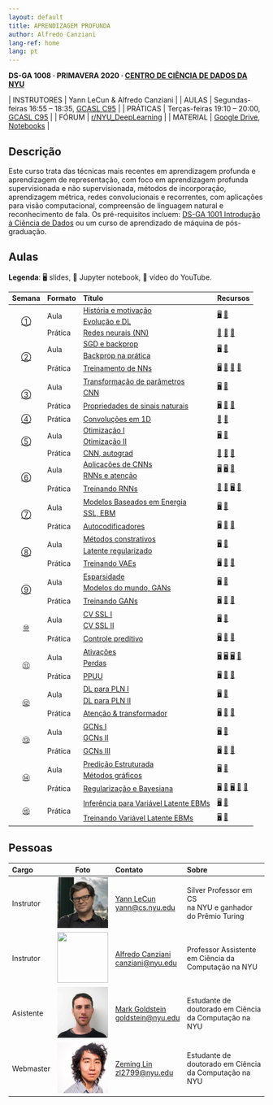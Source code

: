 ```yaml
---
layout: default
title: APRENDIZAGEM PROFUNDA
author: Alfredo Canziani
lang-ref: home
lang: pt
---
```


**DS-GA 1008 · PRIMAVERA 2020 · [CENTRO DE CIÊNCIA DE DADOS DA NYU](http://cds.nyu.edu/)**

| INSTRUTORES | Yann LeCun & Alfredo Canziani |
| AULAS    | Segundas-feiras 16:55 – 18:35, [GCASL C95](http://library.nyu.edu/services/campus-media/classrooms/gcasl-c95/) |
| PRÁTICAS    | Terças-feiras 19:10 – 20:00, [GCASL C95](http://library.nyu.edu/services/campus-media/classrooms/gcasl-c95/) |
| FÓRUM         | [r/NYU_DeepLearning](https://www.reddit.com/r/NYU_DeepLearning/) |
| MATERIAL     | [Google Drive](https://bitly.com/DLSP20), [Notebooks](https://github.com/Atcold/pytorch-Deep-Learning) |


## Descrição

Este curso trata das técnicas mais recentes em aprendizagem profunda e aprendizagem de representação, com foco em aprendizagem profunda supervisionada e não supervisionada, métodos de incorporação, aprendizagem métrica, redes convolucionais e recorrentes, com aplicações para visão computacional, compreensão de linguagem natural e reconhecimento de fala. Os pré-requisitos incluem: [DS-GA 1001 Introdução à Ciência de Dados](https://cds.nyu.edu/academics/ms-curriculum/) ou um curso de aprendizado de máquina de pós-graduação.

## Aulas

**Legenda**: 🖥 slides, 📓 Jupyter notebook, 🎥 vídeo do YouTube.

<table>
<!-- =============================== HEADER ================================ -->
  <thead>
    <tr>
      <th>Semana</th>
      <th align="left">Formato</th>
      <th align="left">Título</th>
      <th align="left">Recursos</th>
    </tr>
  </thead>
  <tbody>
<!-- =============================== SEMANA 1 ================================ -->
    <tr>
      <td rowspan="3" align="center"><a href="{{site.baseurl}}/pt/week01/01">①</a></td>
      <td rowspan="2">Aula</td>
      <td><a href="{{site.baseurl}}/pt/week01/01-1">História e motivação</a></td>
      <td rowspan="2">
        <a href="https://drive.google.com/open?id=1Q7LtZyIS1f3TfeTGll3aDtWygh3GAfCb">🖥️</a>
        <a href="https://www.youtube.com/watch?v=0bMe_vCZo30">🎥</a>
      </td>
    </tr>
    <tr><td><a href="{{site.baseurl}}/pt/week01/01-2">Evolução e DL</a></td></tr>
    <tr>
      <td rowspan="1">Prática</td>
      <td><a href="{{site.baseurl}}/pt/week01/01-3">Redes neurais (NN)</a></td>
      <td>
        <a href="https://github.com/Atcold/pytorch-Deep-Learning/blob/master/01-tensor_tutorial.ipynb">📓</a>
        <a href="https://github.com/Atcold/pytorch-Deep-Learning/blob/master/02-space_stretching.ipynb">📓</a>
        <a href="https://www.youtube.com/watch?v=5_qrxVq1kvc">🎥</a>
      </td>
    </tr>
<!-- =============================== SEMANA 2 ================================ -->
    <tr>
      <td rowspan="3" align="center"><a href="{{site.baseurl}}/pt/week02/02">②</a></td>
      <td rowspan="2">Aula</td>
      <td><a href="{{site.baseurl}}/pt/week02/02-1">SGD e backprop</a></td>
      <td rowspan="2">
        <a href="https://drive.google.com/open?id=1w2jV_BT2hWzfOKBR02x_rB4-dfVUI6SR">🖥️</a>
        <a href="https://www.youtube.com/watch?v=d9vdh3b787Y">🎥</a>
      </td>
    </tr>
    <tr><td><a href="{{site.baseurl}}/pt/week02/02-2">Backprop na prática</a></td></tr>
    <tr>
      <td rowspan="1">Prática</td>
      <td><a href="{{site.baseurl}}/pt/week02/02-3">Treinamento de NNs</a></td>
      <td>
        <a href="https://github.com/Atcold/pytorch-Deep-Learning/blob/master/slides/01%20-%20Spiral%20classification.pdf">🖥</a>
        <a href="https://github.com/Atcold/pytorch-Deep-Learning/blob/master/04-spiral_classification.ipynb">📓</a>
        <a href="https://github.com/Atcold/pytorch-Deep-Learning/blob/master/05-regression.ipynb">📓</a>
        <a href="https://www.youtube.com/watch?v=WAn6lip5oWk">🎥</a>
      </td>
    </tr>
<!-- =============================== SEMANA 3 ================================ -->
    <tr>
      <td rowspan="3" align="center"><a href="{{site.baseurl}}/pt/week03/03">③</a></td>
      <td rowspan="2">Aula</td>
      <td><a href="{{site.baseurl}}/pt/week03/03-1">Transformação de parâmetros</a></td>
      <td rowspan="2">
        <a href="https://drive.google.com/open?id=18UFaOGNKKKO5TYnSxr2b8dryI-PgZQmC">🖥️</a>
        <a href="https://youtu.be/FW5gFiJb-ig">🎥</a>
      </td>
    </tr>
    <tr><td><a href="{{site.baseurl}}/pt/week03/03-2">CNN</a></td></tr>
    <tr>
      <td rowspan="1">Prática</td>
      <td><a href="{{site.baseurl}}/pt/week03/03-3">Propriedades de sinais naturais</a></td>
      <td>
        <a href="https://github.com/Atcold/pytorch-Deep-Learning/blob/master/slides/02%20-%20CNN.pdf">🖥</a>
        <a href="https://github.com/Atcold/pytorch-Deep-Learning/blob/master/06-convnet.ipynb">📓</a>
        <a href="https://youtu.be/kwPWpVverkw">🎥</a>
      </td>
    </tr>
<!-- =============================== SEMANA 4 ================================ -->
    <tr>
      <td rowspan="1" align="center"><a href="{{site.baseurl}}/pt/week04/04">④</a></td>
      <td rowspan="1">Prática</td>
      <td><a href="{{site.baseurl}}/pt/week04/04-1">Convoluções em 1D</a></td>
      <td>
        <a href="https://github.com/Atcold/pytorch-Deep-Learning/blob/master/07-listening_to_kernels.ipynb">📓</a>
        <a href="https://youtu.be/OrBEon3VlQg">🎥</a>
      </td>
    </tr>
<!-- =============================== SEMANA 5 ================================ -->
    <tr>
      <td rowspan="3" align="center"><a href="{{site.baseurl}}/pt/week05/05">⑤</a></td>
      <td rowspan="2">Aula</td>
      <td><a href="{{site.baseurl}}/pt/week05/05-1">Otimização I</a></td>
      <td rowspan="2">
        <a href="https://drive.google.com/open?id=1pwlGN6hDFfEYQqBqcMjWbe4yfBDTxsab">🖥️</a>
        <a href="https://youtu.be/--NZb480zlg">🎥</a>
      </td>
    </tr>
    <tr><td><a href="{{site.baseurl}}/pt/week05/05-2">Otimização II</a></td></tr>
    <tr>
      <td rowspan="1">Prática</td>
      <td><a href="{{site.baseurl}}/pt/week05/05-3">CNN, autograd</a></td>
      <td>
        <a href="https://github.com/Atcold/pytorch-Deep-Learning/blob/master/03-autograd_tutorial.ipynb">📓</a>
        <a href="https://github.com/Atcold/pytorch-Deep-Learning/blob/master/extra/b-custom_grads.ipynb">📓</a>
        <a href="https://youtu.be/eEzCZnOFU1w">🎥</a>
      </td>
    </tr>
<!-- =============================== SEMANA 6 ================================ -->
    <tr>
      <td rowspan="3" align="center"><a href="{{site.baseurl}}/pt/week06/06">⑥</a></td>
      <td rowspan="2">Aula</td>
      <td><a href="{{site.baseurl}}/pt/week06/06-1">Aplicações de CNNs</a></td>
      <td rowspan="2">
        <a href="https://drive.google.com/open?id=1opT7lV0IRYJegtZjuHsKhlsM5L7GpGL1">🖥️</a>
        <a href="https://drive.google.com/open?id=1sdeVBC3nuh5Zkm2sqzdScEicRvLc_v-F">🖥️</a>
        <a href="https://youtu.be/ycbMGyCPzvE">🎥</a>
      </td>
    </tr>
    <tr><td><a href="{{site.baseurl}}/pt/week06/06-2">RNNs e atenção</a></td></tr>
    <tr>
      <td rowspan="1">Prática</td>
      <td><a href="{{site.baseurl}}/pt/week06/06-3">Treinando RNNs</a></td>
      <td>
        <a href="https://github.com/Atcold/pytorch-Deep-Learning/blob/master/08-seq_classification.ipynb">📓</a>
        <a href="https://github.com/Atcold/pytorch-Deep-Learning/blob/master/09-echo_data.ipynb">📓</a>
        <a href="https://github.com/Atcold/pytorch-Deep-Learning/blob/master/slides/04%20-%20RNN.pdf">🖥️</a>
        <a href="https://youtu.be/8cAffg2jaT0">🎥</a>
      </td>
    </tr>
<!-- =============================== SEMANA 7 ================================ -->
    <tr>
      <td rowspan="3" align="center"><a href="{{site.baseurl}}/pt/week07/07">⑦</a></td>
      <td rowspan="2">Aula</td>
      <td><a href="{{site.baseurl}}/pt/week07/07-1">Modelos Baseados em Energia</a></td>
      <td rowspan="2">
        <a href="https://drive.google.com/open?id=1z8Dz1YtkOEJpU-gh5RIjORs3GGqkYJQa">🖥️</a>
        <a href="https://youtu.be/tVwV14YkbYs">🎥</a>
      </td>
    </tr>
    <tr><td><a href="{{site.baseurl}}/pt/week07/07-2">SSL, EBM</a></td></tr>
    <tr>
      <td rowspan="1">Prática</td>
      <td><a href="{{site.baseurl}}/pt/week07/07-3">Autocodificadores</a></td>
      <td>
        <a href="https://github.com/Atcold/pytorch-Deep-Learning/blob/master/slides/05%20-%20Generative%20models.pdf">🖥️</a>
        <a href="https://github.com/Atcold/pytorch-Deep-Learning/blob/master/10-autoencoder.ipynb">📓</a>
        <a href="https://youtu.be/bggWQ14DD9M">🎥</a>
      </td>
    </tr>
<!-- =============================== SEMANA 8 ================================ -->
<tr>
      <td rowspan="3" align="center"><a href="{{site.baseurl}}/pt/week08/08">⑧</a></td>
      <td rowspan="2">Aula</td>
      <td><a href="{{site.baseurl}}/pt/week08/08-1">Métodos constrativos</a></td>
      <td rowspan="2">
        <a href="https://drive.google.com/open?id=1Zo_PyBEO6aNt0GV74kj8MQL7kfHdIHYO">🖥️</a>
        <a href="https://youtu.be/ZaVP2SY23nc">🎥</a>
      </td>
    </tr>
    <tr><td><a href="{{site.baseurl}}/pt/week08/08-2">Latente regularizado</a></td></tr>
    <tr>
      <td rowspan="1">Prática</td>
      <td><a href="{{site.baseurl}}/pt/week08/08-3">Treinando VAEs</a></td>
      <td>
        <a href="https://github.com/Atcold/pytorch-Deep-Learning/blob/master/slides/05%20-%20Generative%20models.pdf">🖥️</a>
        <a href="https://github.com/Atcold/pytorch-Deep-Learning/blob/master/11-VAE.ipynb">📓</a>
        <a href="https://youtu.be/7Rb4s9wNOmc">🎥</a>
      </td>
    </tr>
<!-- =============================== SEMANA 9 ================================ -->
    <tr>
      <td rowspan="3" align="center"><a href="{{site.baseurl}}/pt/week09/09">⑨</a></td>
      <td rowspan="2">Aula</td>
      <td><a href="{{site.baseurl}}/pt/week09/09-1">Esparsidade</a></td>
      <td rowspan="2">
        <a href="https://drive.google.com/open?id=1wJRzhjSqlrSqEpX4Omagb_gdIkQ5f-6K">🖥️</a>
        <a href="https://youtu.be/Pgct8PKV7iw">🎥</a>
      </td>
    </tr>
    <tr><td><a href="{{site.baseurl}}/pt/week09/09-2">Modelos do mundo, GANs</a></td></tr>
    <tr>
      <td rowspan="1">Prática</td>
      <td><a href="{{site.baseurl}}/pt/week09/09-3">Treinando GANs</a></td>
      <td>
        <a href="https://github.com/Atcold/pytorch-Deep-Learning/blob/master/slides/05%20-%20Generative%20models.pdf">🖥️</a>
        <a href="https://github.com/pytorch/examples/tree/master/dcgan">📓</a>
        <a href="https://youtu.be/xYc11zyZ26M">🎥</a>
      </td>
    </tr>
<!-- =============================== SEMANA 10 =============================== -->
    <tr>
      <td rowspan="3" align="center"><a href="{{site.baseurl}}/pt/week10/10">⑩</a></td>
      <td rowspan="2">Aula</td>
      <td><a href="{{site.baseurl}}/pt/week10/10-1">CV SSL I</a></td>
      <td rowspan="2">
        <a href="https://drive.google.com/open?id=16lsnDN2HIBTcRucbVKY5B_U16c0tNQhR">🖥️</a>
        <a href="https://youtu.be/0KeR6i1_56g">🎥</a>
      </td>
    </tr>
    <tr><td><a href="{{site.baseurl}}/pt/week10/10-2">CV SSL II</a></td></tr>
    <tr>
      <td rowspan="1">Prática</td>
      <td><a href="{{site.baseurl}}/pt/week10/10-3">Controle preditivo</a></td>
      <td>
        <a href="https://github.com/Atcold/pytorch-Deep-Learning/blob/master/slides/09%20-%20Controller%20learning.pdf">🖥️</a>
        <a href="https://github.com/Atcold/pytorch-Deep-Learning/blob/master/14-truck_backer-upper.ipynb">📓</a>
        <a href="https://youtu.be/A3klBqEWR-I">🎥</a>
      </td>
    </tr>
<!-- =============================== SEMANA 11 =============================== -->
    <tr>
      <td rowspan="3" align="center"><a href="{{site.baseurl}}/pt/week11/11">⑪</a></td>
      <td rowspan="2">Aula</td>
      <td><a href="{{site.baseurl}}/pt/week11/11-1">Ativações</a></td>
      <td rowspan="2">
        <a href="https://drive.google.com/file/d/1AzFVLG7D4NK6ugh60f0cJQGYF5OL2sUB">🖥️</a>
        <a href="https://drive.google.com/file/d/1rkiZy0vjZqE2w7baVWvxwfAGae0Eh1Wm">🖥️</a>
        <a href="https://drive.google.com/file/d/1tryOlVAFmazLLZusD2-UfReFMkPk5hPk">🖥️</a>
        <a href="https://youtu.be/bj1fh3BvqSU">🎥</a>
      </td>
    </tr>
    <tr><td><a href="{{site.baseurl}}/pt/week11/11-2">Perdas</a></td></tr>
    <tr>
      <td rowspan="1">Prática</td>
      <td><a href="{{site.baseurl}}/pt/week11/11-3">PPUU</a></td>
      <td>
        <a href="http://bit.ly/PPUU-slides">🖥️</a>
        <a href="http://bit.ly/PPUU-code">📓</a>
        <a href="https://youtu.be/VcrCr-KNBHc">🎥</a>
      </td>
    </tr>
<!-- =============================== SEMANA 12 =============================== -->
    <tr>
      <td rowspan="3" align="center"><a href="{{site.baseurl}}/pt/week12/12">⑫</a></td>
      <td rowspan="2">Aula</td>
      <td><a href="{{site.baseurl}}/pt/week12/12-1">DL para PLN I</a></td>
      <td rowspan="2">
        <a href="https://drive.google.com/file/d/149m3wRavTp4DQZ6RJTej8KP8gv4jnkPW/">🖥️</a>
        <a href="https://youtu.be/6D4EWKJgNn0">🎥</a>
      </td>
    </tr>
    <tr><td><a href="{{site.baseurl}}/pt/week12/12-2">DL para PLN II</a></td></tr>
    <tr>
      <td rowspan="1">Prática</td>
      <td><a href="{{site.baseurl}}/pt/week12/12-3">Atenção & transformador</a></td>
      <td>
        <a href="https://github.com/Atcold/pytorch-Deep-Learning/blob/master/slides/10%20-%20Attention%20%26%20transformer.pdf">🖥️</a>
        <a href="https://github.com/Atcold/pytorch-Deep-Learning/blob/master/15-transformer.ipynb">📓</a>
        <a href="https://youtu.be/f01J0Dri-6k">🎥</a>
      </td>
    </tr>
<!-- =============================== SEMANA 13 =============================== -->
    <tr>
      <td rowspan="3" align="center"><a href="{{site.baseurl}}/pt/week13/13">⑬</a></td>
      <td rowspan="2">Aula</td>
      <td><a href="{{site.baseurl}}/pt/week13/13-1">GCNs I</a></td>
      <td rowspan="2">
        <a href="https://drive.google.com/file/d/1oq-nZE2bEiQjqBlmk5_N_rFC8LQY0jQr/">🖥️</a>
        <a href="https://youtu.be/Iiv9R6BjxHM">🎥</a>
      </td>
    </tr>
    <tr><td><a href="{{site.baseurl}}/pt/week13/13-2">GCNs II</a></td></tr>
    <tr>
      <td rowspan="1">Prática</td>
      <td><a href="{{site.baseurl}}/pt/week13/13-3">GCNs III</a></td>
      <td>
        <a href="https://github.com/Atcold/pytorch-Deep-Learning/blob/master/slides/11%20-%20GCN.pdf">🖥️</a>
        <a href="https://github.com/Atcold/pytorch-Deep-Learning/blob/master/16-gated_GCN.ipynb">📓</a>
        <a href="https://youtu.be/2aKXWqkbpWg">🎥</a>
      </td>
    </tr>
<!-- =============================== SEMANA 14 =============================== -->
    <tr>
      <td rowspan="3" align="center"><a href="{{site.baseurl}}/pt/week14/14">⑭</a></td>
      <td rowspan="2">Aula</td>
      <td><a href="{{site.baseurl}}/pt/week14/14-1">Predição Estruturada</a></td>
      <td rowspan="2">
        <a href="https://drive.google.com/file/d/1qBu-2hYWaGYEXeX7kAU8O4S2RZ1hMjsk/">🖥️</a>
        <a href="https://youtu.be/gYayCG6YyO8">🎥</a>
      </td>
    </tr>
    <tr><td><a href="{{site.baseurl}}/pt/week14/14-2">Métodos gráficos</a></td></tr>
    <tr>
      <td rowspan="1">Prática</td>
      <td><a href="{{site.baseurl}}/pt/week14/14-3">Regularização e Bayesiana</a></td>
      <td>
        <a href="https://github.com/Atcold/pytorch-Deep-Learning/blob/master/slides/07%20-%20Regularisation.pdf">🖥️</a>
        <a href="https://github.com/Atcold/pytorch-Deep-Learning/blob/master/12-regularization.ipynb">📓</a>
        <a href="https://github.com/Atcold/pytorch-Deep-Learning/blob/master/slides/08%20-%20Bayesian%20NN.pdf">🖥️</a>
        <a href="https://github.com/Atcold/pytorch-Deep-Learning/blob/master/13-bayesian_nn.ipynb">📓</a>
        <a href="https://youtu.be/DL7iew823c0">🎥</a>
      </td>
    </tr>
<!-- =============================== SEMANA 15 =============================== -->
    <tr>
      <td rowspan="2" align="center"><a href="{{site.baseurl}}/pt/week15/15">⑮</a></td>
      <td rowspan="2">Prática</td>
      <td><a href="{{site.baseurl}}/pt/week15/15-1">Inferência para Variável Latente EBMs</a></td>
      <td rowspan="1">
        <a href="https://github.com/Atcold/pytorch-Deep-Learning/blob/master/slides/12%20-%20EBM.pdf">🖥️</a>
        <a href="https://youtu.be/sbhr2wjU1-I">🎥</a>
      </td>
    </tr>
    <tr>
      <td><a href="{{site.baseurl}}/pt/week15/15-2">Treinando Variável Latente EBMs</a></td>
      <td rowspan="1">
        <a href="https://github.com/Atcold/pytorch-Deep-Learning/blob/master/slides/12%20-%20EBM.pdf">🖥️</a>
        <a href="https://youtu.be/XLSb1Cs1Jao">🎥</a>
      </td>
    </tr>
</tbody>
</table>

## Pessoas

| Cargo | Foto | Contato | Sobre |
|:-----|:-----:|:--------|:------|
|Instrutor|<img src="../images/Yann.png" width="100" height="100">|<a href="https://twitter.com/ylecun">Yann LeCun</a><br>yann@cs.nyu.edu|Silver Professor em CS<br> na NYU e ganhador <br>do Prêmio Turing|
|Instrutor|<img src="https://avatars1.githubusercontent.com/u/2119355" width="100" height="100">|<a href="https://twitter.com/alfcnz">Alfredo Canziani</a><br>canziani@nyu.edu|Professor Assistente em Ciência da Computação na NYU|
|Asistente|<img src="../images/Mark.png" width="100" height="100">|<a href="https://twitter.com/marikgoldstein">Mark Goldstein</a><br>goldstein@nyu.edu|Estudante de doutorado em Ciência da Computação na NYU|
|Webmaster|<img src="../images/Zeming.png" width="100" height="100">|<a href="https://twitter.com/ebetica">Zeming Lin</a><br>zl2799@nyu.edu|Estudante de doutorado em Ciência da Computação na NYU|

